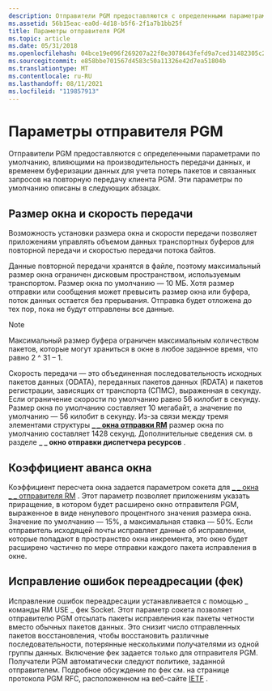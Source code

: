 ```yaml
---
description: Отправители PGM предоставляются с определенными параметрами по умолчанию, влияющими на производительность передачи данных, и временем буферизации данных для учета потерь пакетов и связанных запросов на повторную передачу клиента PGM.
ms.assetid: 56b15eac-ea0d-4d18-b5f6-2f1a7b1bb25f
title: Параметры отправителя PGM
ms.topic: article
ms.date: 05/31/2018
ms.openlocfilehash: 04bce19e096f269207a22f8e3078643fefd9a7ced31482305c2caeb0ae8b7749
ms.sourcegitcommit: e858bbe701567d4583c50a11326e42d7ea51804b
ms.translationtype: MT
ms.contentlocale: ru-RU
ms.lasthandoff: 08/11/2021
ms.locfileid: "119857913"
---
```

# <a name="pgm-sender-options"></a>Параметры отправителя PGM

Отправители PGM предоставляются с определенными параметрами по умолчанию, влияющими на производительность передачи данных, и временем буферизации данных для учета потерь пакетов и связанных запросов на повторную передачу клиента PGM. Эти параметры по умолчанию описаны в следующих абзацах.

## <a name="window-size-and-transmission-rate"></a>Размер окна и скорость передачи

Возможность установки размера окна и скорости передачи позволяет приложениям управлять объемом данных транспортных буферов для повторной передачи и скоростью передачи потока байтов.

Данные повторной передачи хранятся в файле, поэтому максимальный размер окна ограничен дисковым пространством, используемым транспортом. Размер окна по умолчанию — 10 МБ. Хотя размер отправки или сообщения может превысить размер окна или буфера, поток данных остается без прерывания. Отправка будет отложена до тех пор, пока не будут отправлены все данные.

> [!Note]  
> Максимальный размер буфера ограничен максимальным количеством пакетов, которые могут храниться в окне в любое заданное время, что равно 2 ^ 31 – 1.

 

Скорость передачи — это объединенная последовательность исходных пакетов данных (ODATA), переданных пакетов данных (RDATA) и пакетов регистрации, зависящих от транспорта (СПМС), выраженная в секунду. Если ограничение скорости по умолчанию равно 56 килобит в секунду. Размер окна по умолчанию составляет 10 мегабайт, а значение по умолчанию — 56 килобит в секунду. Из-за связи между тремя элементами структуры [**\_ \_ окна отправки RM**](/windows/desktop/api/Wsrm/ns-wsrm-rm_send_window) размер окна по умолчанию составляет 1428 секунд. Дополнительные сведения см. в разделе **\_ \_ окно отправки диспетчера ресурсов** .

## <a name="window-advance-rate"></a>Коэффициент аванса окна

Коэффициент пересчета окна задается параметром сокета для [ \_ \_ окна \_ \_ отправителя RM](socket-options.md) . Этот параметр позволяет приложениям указать приращение, в котором будет расширено окно отправителя PGM, выраженное в виде ненулевого процентного значения размера окна. Значение по умолчанию — 15%, а максимальная ставка — 50%. Если отправитель исходящей почты исправляет данные об исправлении, которые попадают в пространство окна инкремента, это окно будет расширено частично по мере отправки каждого пакета исправления в окне.

## <a name="forward-error-correction-fec"></a>Исправление ошибок переадресации (фек)

Исправление ошибок переадресации устанавливается с помощью \_ команды RM USE \_ фек Socket. Этот параметр сокета позволяет отправителю PGM отсылать пакеты исправления как пакеты четности вместо обычных пакетов данных. Это снизит число отправленных пакетов восстановления, чтобы восстановить различные последовательности, потерянные несколькими получателями из одной группы данных. Включение фек задается только для отправителя PGM. Получатели PGM автоматически следуют политике, заданной отправителем. Подробное обсуждение по фек см. на странице протокола PGM RFC, расположенном на веб-сайте [IETF](https://www.ietf.org/) .

 

 



